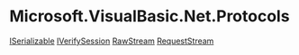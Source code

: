 ﻿
# Microsoft.VisualBasic.Net.Protocols

[ISerializable](T-Microsoft.VisualBasic.Net.Protocols.ISerializable.md)
[IVerifySession](T-Microsoft.VisualBasic.Net.Protocols.IVerifySession.md)
[RawStream](T-Microsoft.VisualBasic.Net.Protocols.RawStream.md)
[RequestStream](T-Microsoft.VisualBasic.Net.Protocols.RequestStream.md)


